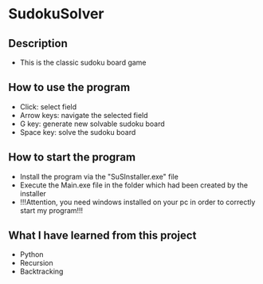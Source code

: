 # SudokuSolver

## Description

- This is the classic sudoku board game

## How to use the program

- Click: select field
- Arrow keys: navigate the selected field
- G key: generate new solvable sudoku board
- Space key: solve the sudoku board

## How to start the program
 
- Install the program via the "SuSInstaller.exe" file
- Execute the Main.exe file in the folder which had been created by the installer
- !!!Attention, you need windows installed on your pc in order to correctly start my program!!!

## What I have learned from this project

- Python
- Recursion
- Backtracking
